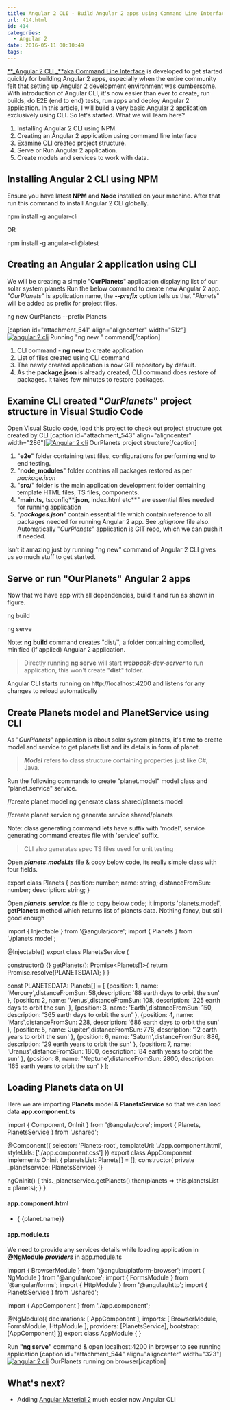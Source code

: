 ```yaml
---
title: Angular 2 CLI - Build Angular 2 apps using Command Line Interface
url: 414.html
id: 414
categories:
  - Angular 2
date: 2016-05-11 00:10:49
tags:
---
```


[**_Angular 2 CLI _**aka Command Line Interface](https://cli.angular.io/) is developed to get started quickly for building Angular 2 apps, especially when the entire community felt that setting up Angular 2 development environment was cumbersome. With introduction of Angular CLI, it's now easier than ever to create, run builds, do E2E (end to end) tests, run apps and deploy Angular 2 application. In this article, I will build a very basic Angular 2 application exclusively using CLI. So let's started. What we will learn here?

1.  Installing Angular 2 CLI using NPM.
2.  Creating an Angular 2 application using command line interface
3.  Examine CLI created project structure.
4.  Serve or Run Angular 2 application.
5.  Create models and services to work with data.

Installing Angular 2 CLI using NPM
----------------------------------

Ensure you have latest **NPM** and **Node** installed on your machine. After that run this command to install Angular 2 CLI globally.

npm install -g angular-cli

OR

npm install -g angular-cli@latest

Creating an Angular 2 application using CLI
-------------------------------------------

We will be creating a simple "**OurPlanets**" application displaying list of our solar system planets Run the below command to create new Angular 2 app. "_OurPlanets_" is application name, the _**--prefix**_ option tells us that "_Planets_" will be added as prefix for project files.

ng new OurPlanets --prefix Planets

\[caption id="attachment_541" align="aligncenter" width="512"\][![angular 2 cli](http://www.mithunvp.com/wp-content/uploads/2016/05/createCLI.png)](http://www.mithunvp.com/wp-content/uploads/2016/05/createCLI.png) Running "ng new " command\[/caption\]

1.  CLI command - **ng new** to create application
2.  List of files created using CLI command
3.  The newly created application is now GIT repository by default.
4.  As the **package.json** is already created, CLI command does restore of packages. It takes few minutes to restore packages.

Examine CLI created "_OurPlanets_" project structure in Visual Studio Code
--------------------------------------------------------------------------

Open Visual Studio code, load this project to check out project structure got created by CLI \[caption id="attachment_543" align="aligncenter" width="286"\][![Angular 2 cli](http://www.mithunvp.com/wp-content/uploads/2016/05/projstru.png)](http://www.mithunvp.com/wp-content/uploads/2016/05/projstru.png) OurPlanets project structure\[/caption\]

1.  "**e2e**" folder containing test files, configurations for performing end to end testing.
2.  "**node_modules**" folder contains all packages restored as per _package.json_
3.  "**src/**" folder is the main application development folder containing template HTML files, TS files, components.
4.  "**main.ts,** tsconfig**.**json**, index.html etc**" are essential files needed for running application
5.  "_**packages.json**_" contain essential file which contain reference to all packages needed for running Angular 2 app. See _.gitignore_ file also. Automatically "_OurPlanets_" application is GIT repo, which we can push it if needed.

Isn't it amazing just by running "ng new" command of Angular 2 CLI gives us so much stuff to get started.

Serve or run "OurPlanets" Angular 2 apps
----------------------------------------

Now that we have app with all dependencies, build it and run as shown in figure.

ng build

ng serve

Note: **ng build** command creates "dist/", a folder containing compiled, minified (if applied) Angular 2 application.

> Directly running **ng serve** will start _**webpack-dev-server**_ to run application, this won't create "**dist**" folder.

Angular CLI starts running on http://localhost:4200 and listens for any changes to reload automatically

Create Planets model and PlanetService using CLI
------------------------------------------------

As "_OurPlanets_" application is about solar system planets, it's time to create model and service to get planets list and its details in form of planet.

> _**Model**_ refers to class structure containing properties just like C#, Java.

Run the following commands to create "planet.model" model class and "planet.service" service.

//create planet model
ng generate class shared/planets model

//create planet service
ng generate service shared/planets

Note: class generating command lets have suffix with 'model', service generating command creates file with 'service' suffix.

> CLI also generates spec TS files used for unit testing

Open _**planets.model.ts**_ file & copy below code, its really simple class with four fields.

export class Planets {
    position: number;
    name: string;
    distanceFromSun: number;
    description: string;
}

Open _**planets.service.ts**_ file to copy below code; it imports 'planets.model', **getPlanets** method which returns list of planets data. Nothing fancy, but still good enough

import { Injectable } from '@angular/core';
import { Planets } from './planets.model';

@Injectable()
export class PlanetsService {

  constructor() {}
  getPlanets(): Promise<Planets\[\]>{
    return Promise.resolve(PLANETSDATA);
  }
}

const PLANETSDATA: Planets\[\] = \[
  {position: 1, name: 'Mercury',distanceFromSun: 58,description: '88 earth days to orbit the sun' },
  {position: 2, name: 'Venus',distanceFromSun: 108,  description: '225 earth days to orbit the sun' },
  {position: 3, name: 'Earth',distanceFromSun: 150,  description: '365 earth days to orbit the sun' },
  {position: 4, name: 'Mars',distanceFromSun: 228,  description: '686 earth days to orbit the sun' },
  {position: 5, name: 'Jupiter',distanceFromSun: 778,  description: '12 earth years to orbit the sun' },
  {position: 6, name: 'Saturn',distanceFromSun: 886,  description: '29 earth years to orbit the sun' },
  {position: 7, name: 'Uranus',distanceFromSun: 1800,  description: '84 earth years to orbit the sun' },
  {position: 8, name: 'Neptune',distanceFromSun: 2800,  description: '165 earth years to orbit the sun' }
\];

Loading Planets data on UI
--------------------------

Here we are importing **Planets** model & **PlanetsService** so that we can load data **app.component.ts**

import { Component, OnInit } from '@angular/core';
import { Planets, PlanetsService } from './shared';

@Component({
  selector: 'Planets-root',
  templateUrl: './app.component.html',
  styleUrls: \['./app.component.css'\]
})
export class AppComponent implements OnInit {
  planetsList: Planets\[\] = \[\];
  constructor(
    private _planetservice: PlanetsService) {}

  ngOnInit() {
    this._planetservice.getPlanets().then(planets => this.planetsList = planets);
  }
}

#### app.component.html

<ul>
    <li *ngFor="let planet of planetsList">{ {planet.name}}</li>    
</ul>

#### app.module.ts

We need to provide any services details while loading application in **@NgModule** _**providers**_ in app.module.ts

import { BrowserModule } from '@angular/platform-browser';
import { NgModule } from '@angular/core';
import { FormsModule } from '@angular/forms';
import { HttpModule } from '@angular/http';
import { PlanetsService } from './shared';

import { AppComponent } from './app.component';

@NgModule({
  declarations: \[
    AppComponent
  \],
  imports: \[
    BrowserModule,
    FormsModule,
    HttpModule
  \],
  providers: \[PlanetsService\],
  bootstrap: \[AppComponent\]
})
export class AppModule { }

Run **"ng serve"** command & open localhost:4200 in browser to see running application \[caption id="attachment_544" align="aligncenter" width="323"\][![angular 2 cli](http://www.mithunvp.com/wp-content/uploads/2016/05/runningApp.png)](http://www.mithunvp.com/wp-content/uploads/2016/05/runningApp.png) OurPlanets running on browser\[/caption\]

What's next?
------------

*   Adding [Angular Material 2](http://www.mithunvp.com/angular-material-2-angular-cli-webpack/) much easier now Angular CLI